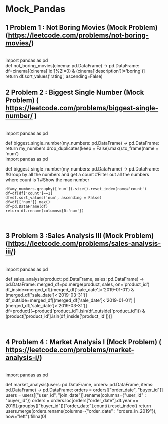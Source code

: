 # Mock_Pandas

## 1 Problem 1 : Not Boring Movies (Mock Problem) (https://leetcode.com/problems/not-boring-movies/)
<br>
import pandas as pd
<br>
def not_boring_movies(cinema: pd.DataFrame) -> pd.DataFrame: <br>
    df=cinema[(cinema['id']%2!=0) & (cinema['description']!='boring')] <br>
    return df.sort_values('rating', ascending=False)


## 2 Problem 2 : Biggest Single Number (Mock Problem) ( https://leetcode.com/problems/biggest-single-number/ )
<br>
import pandas as pd

def biggest_single_number(my_numbers: pd.DataFrame) -> pd.DataFrame:
    return my_numbers.drop_duplicates(keep = False).max().to_frame(name = 'num')
<br>
import pandas as pd

def biggest_single_number(my_numbers: pd.DataFrame) -> pd.DataFrame:
    #Group by all the numbers and get a count
    #Filter out all the numbers where count is 1
    #Show the max number

    df=my_numbers.groupby(['num']).size().reset_index(name='count')
    df=df[df['count']==1]
    df=df.sort_values('num', ascending = False)
    df=df[['num']].max()
    df=pd.DataFrame(df)
    return df.rename(columns={0:'num'})

<br>

## 3 Problem 3 :Sales Analysis III (Mock Problem) (https://leetcode.com/problems/sales-analysis-iii/)

<br>
import pandas as pd

def sales_analysis(product: pd.DataFrame, sales: pd.DataFrame) -> pd.DataFrame:
    merged_df=pd.merge(product, sales, on='product_id')
    df_inside=merged_df[(merged_df['sale_date']>'2019-01-01') & (merged_df['sale_date']<'2019-03-31')]
    df_outside=merged_df[(merged_df['sale_date']<'2019-01-01') | (merged_df['sale_date']>'2019-03-31')]
    df=product[(~product['product_id'].isin(df_outside['product_id'])) & (product['product_id'].isin(df_inside['product_id']))]


<br>

## 4 Problem 4 : Market Analysis I (Mock Problem) ( https://leetcode.com/problems/market-analysis-i/) 
<br>
import pandas as pd

def market_analysis(users: pd.DataFrame, orders: pd.DataFrame, items: pd.DataFrame) -> pd.DataFrame:
    orders = orders[["order_date", "buyer_id"]]
    users = users[["user_id", "join_date"]].rename(columns={"user_id" : "buyer_id"})
    orders = orders.loc[orders["order_date"].dt.year == 2019].groupby(["buyer_id"])["order_date"].count().reset_index()
    return users.merge(orders.rename(columns={"order_date" : "orders_in_2019"}), how="left").fillna(0)
